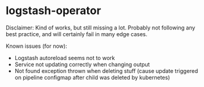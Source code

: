 # logstash-operator

Disclaimer: Kind of works, but still missing a lot. Probably not following any best practice, and will certainly fail in many edge cases.

Known issues (for now):
- Logstash autoreload seems not to work
- Service not updating correctly when changing output
- Not found exception thrown when deleting stuff (cause update triggered on pipeline configmap after child was deleted by kubernetes)
